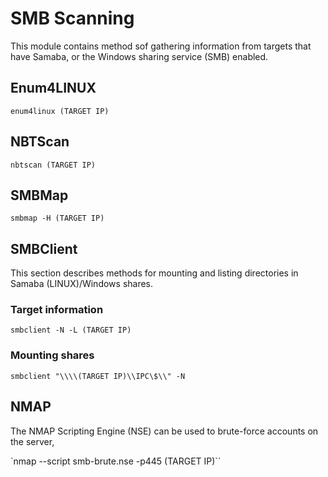 # SMB Scanning
This module contains method sof gathering information from targets that have Samaba, or the Windows sharing service (SMB) enabled.
## Enum4LINUX

`enum4linux (TARGET IP)`

## NBTScan

`nbtscan (TARGET IP)`

## SMBMap

`smbmap -H (TARGET IP)`

## SMBClient
This section describes methods for mounting and listing directories in Samaba (LINUX)/Windows shares.
### Target information

`smbclient -N -L (TARGET IP)`
### Mounting shares

`smbclient "\\\\(TARGET IP)\\IPC\$\\" -N`

## NMAP
The NMAP Scripting Engine (NSE) can be used to brute-force accounts on the server,

`nmap --script smb-brute.nse -p445 (TARGET IP)``
